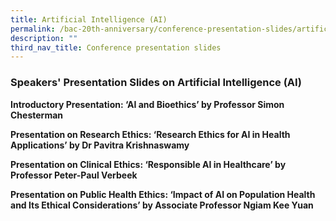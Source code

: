 ```yaml
---
title: Artificial Intelligence (AI)
permalink: /bac-20th-anniversary/conference-presentation-slides/artificial-intelligence/
description: ""
third_nav_title: Conference presentation slides
---
```

### **Speakers' Presentation Slides on Artificial Intelligence (AI)**

**Introductory Presentation: ‘AI and Bioethics’ by Professor Simon Chesterman** [](/files/20th%20Anniversary%20Resources/AI%20and%20Bioethics%20by%20Professor%20Simon%20Chesterman.pdf)

**Presentation on Research Ethics: ‘Research Ethics for AI in Health Applications’ by Dr Pavitra Krishnaswamy**[](/files/20th%20Anniversary%20Resources/Research%20Ethics%20-%20Research%20Ethics%20for%20AI%20in%20Health%20Applications%20by%20Dr%20Pavitra%20Krishnaswamy.pdf)

**Presentation on Clinical Ethics: ‘Responsible AI in Healthcare’ by Professor Peter-Paul Verbeek**[](/files/20th%20Anniversary%20Resources/Clinical%20Ethics%20-%20Responsible%20AI%20in%20Healthcare%20by%20Professor%20Peter-Paul%20Verbeek.pdf)

**Presentation on Public Health Ethics: ‘Impact of AI on Population Health and Its Ethical Considerations’ by Associate Professor Ngiam Kee Yuan**[](/files/20th%20Anniversary%20Resources/Impact%20of%20AI%20on%20Population%20Health%20and%20its%20Ethical%20Considerations%20by%20A_Prof%20Ngiam%20Kee%20Yuan.pdf)